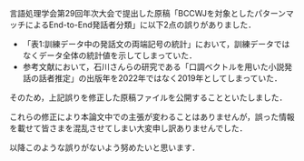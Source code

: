 言語処理学会第29回年次大会で提出した原稿「BCCWJを対象としたパターンマッチによるEnd-to-End発話者分類」に以下2点の誤りがありました．
- 「表1:訓練データ中の発話文の両端記号の統計」において，訓練データではなくデータ全体の統計値を示してしまっていた．
- 参考文献において，石川さんらの研究である「口調ベクトルを用いた小説発話の話者推定」の出版年を2022年ではなく2019年としてしまっていた．

そのため，上記誤りを修正した原稿ファイルを公開することといたしました． 

これらの修正により本論文中での主張が変わることはありませんが，誤った情報を載せて皆さまを混乱させてしまい大変申し訳ありませんでした．

以降このような誤りがないよう努めたいと思います．
